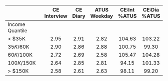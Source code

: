 
|                      | CE<br>Interview |  CE<br>Diary | ATUS<br>Weekday | CE:Int<br>%ATUS | CE:Dia<br>%ATUS |
| -------------------- | :----------: | :----------: | :----------: | :----------: | :----------: |
| Income Quantile      |              |              |              |              |              |
|     < $35K           |         2.95 |         2.91 |         2.82 |       104.63 |       103.22 |
|  $35K/$60K           |         2.90 |         2.86 |         2.88 |       100.75 |        99.30 |
|  $60K/$100K          |         2.72 |         2.69 |         2.58 |       105.47 |       104.28 |
| $100K/$150K          |         2.64 |         2.85 |         2.81 |        94.15 |       101.33 |
|     > $150K          |         2.58 |         2.61 |         2.63 |        98.11 |        99.20 |

